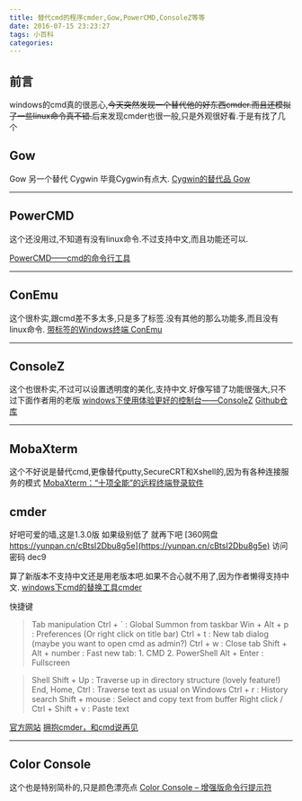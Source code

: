 ```yaml
---
title: 替代cmd的程序cmder,Gow,PowerCMD,ConsoleZ等等
date: 2016-07-15 23:23:27
tags: 小百科
categories:
---
```


## 前言
windows的cmd真的很恶心,~~今天突然发现一个替代他的好东西cmder.而且还模拟了一些linux命令真不错.~~后来发现cmder也很一般,只是外观很好看.于是有找了几个


## Gow
Gow 另一个替代 Cygwin 毕竟Cygwin有点大.
[Cygwin的替代品 Gow](http://www.oschina.net/p/gow)


----
## PowerCMD 
这个还没用过,不知道有没有linux命令.不过支持中文,而且功能还可以.

[PowerCMD——cmd的命令行工具](http://www.cnblogs.com/xing901022/p/4286155.html)

---
## ConEmu
这个很朴实,跟cmd差不多太多,只是多了标签.没有其他的那么功能多,而且没有linux命令.
[带标签的Windows终端 ConEmu](http://www.oschina.net/p/conemu)

---

## ConsoleZ
这个也很朴实,不过可以设置透明度的美化,支持中文.好像写错了功能很强大,只不过下面作者用的老版
[windows下使用体验更好的控制台——ConsoleZ](http://fy98.com/2014/10/18/the-best-ternimal-in-windows/)
[Github仓库](https://github.com/cbucher/console)

---

## MobaXterm
这个不好说是替代cmd,更像替代putty,SecureCRT和Xshell的,因为有各种连接服务的模式
[MobaXterm：“十项全能”的远程终端登录软件](https://segmentfault.com/a/1190000000483148)

## cmder
好吧可爱的墙,这是1.3.0版 如果级别低了 就再下吧
[360网盘 https://yunpan.cn/cBtsI2Dbu8g5e](https://yunpan.cn/cBtsI2Dbu8g5e) 访问密码 dec9

算了新版本不支持中文还是用老版本吧.如果不合心就不用了,因为作者懒得支持中文.
[windows下cmd的替换工具cmder](https://blog.phpgao.com/cmder.html)


快捷键
>Tab manipulation
Ctrl + ` : Global Summon from taskbar
Win + Alt + p : Preferences (Or right click on title bar)
Ctrl + t : New tab dialog (maybe you want to open cmd as admin?)
Ctrl + w : Close tab
Shift + Alt + number : Fast new tab:
    1. CMD
    2. PowerShell
Alt + Enter : Fullscreen

>Shell
Shift + Up : Traverse up in directory structure (lovely feature!)
End, Home, Ctrl : Traverse text as usual on Windows
Ctrl + r : History search
Shift + mouse : Select and copy text from buffer
Right click / Ctrl + Shift + v : Paste text

[官方网站](http://cmder.net/)
[拥抱cmder，和cmd说再见](http://blog.csdn.net/fbysss/article/details/41891837)

---
## Color Console
这个也是特别简朴的,只是颜色漂亮点
[Color Console – 增强版命令行提示符](http://www.appinn.com/color-console/)